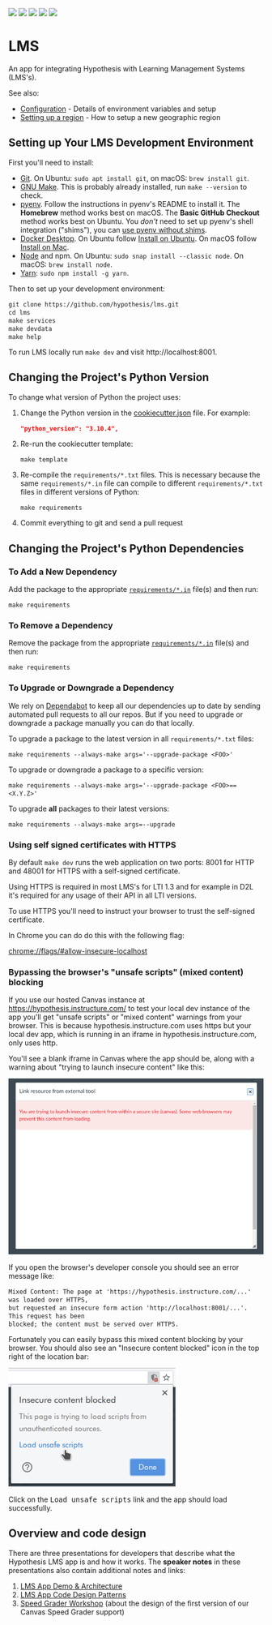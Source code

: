 <a href="https://github.com/hypothesis/lms/actions/workflows/ci.yml?query=branch%3Amain"><img src="https://img.shields.io/github/actions/workflow/status/hypothesis/lms/ci.yml?branch=main"></a>
<a><img src="https://img.shields.io/badge/python-3.10-success"></a>
<a href="https://github.com/hypothesis/lms/blob/main/LICENSE"><img src="https://img.shields.io/badge/license-BSD--2--Clause-success"></a>
<a href="https://github.com/hypothesis/cookiecutters/tree/main/pyramid-app"><img src="https://img.shields.io/badge/cookiecutter-pyramid--app-success"></a>
<a href="https://black.readthedocs.io/en/stable/"><img src="https://img.shields.io/badge/code%20style-black-000000"></a>

# LMS

An app for integrating Hypothesis with Learning Management Systems (LMS's).

See also:

* [Configuration](docs/configuration.md) - Details of environment variables and setup
* [Setting up a region](docs/setting-up-a-region.md) - How to setup a new geographic region

## Setting up Your LMS Development Environment

First you'll need to install:

* [Git](https://git-scm.com/).
  On Ubuntu: `sudo apt install git`, on macOS: `brew install git`.
* [GNU Make](https://www.gnu.org/software/make/).
  This is probably already installed, run `make --version` to check.
* [pyenv](https://github.com/pyenv/pyenv).
  Follow the instructions in pyenv's README to install it.
  The **Homebrew** method works best on macOS.
  The **Basic GitHub Checkout** method works best on Ubuntu.
  You _don't_ need to set up pyenv's shell integration ("shims"), you can
  [use pyenv without shims](https://github.com/pyenv/pyenv#using-pyenv-without-shims).
* [Docker Desktop](https://www.docker.com/products/docker-desktop/).
  On Ubuntu follow [Install on Ubuntu](https://docs.docker.com/desktop/install/ubuntu/).
  On macOS follow [Install on Mac](https://docs.docker.com/desktop/install/mac-install/).
* [Node](https://nodejs.org/) and npm.
  On Ubuntu: `sudo snap install --classic node`.
  On macOS: `brew install node`.
* [Yarn](https://yarnpkg.com/): `sudo npm install -g yarn`.

Then to set up your development environment:

```terminal
git clone https://github.com/hypothesis/lms.git
cd lms
make services
make devdata
make help
```

To run LMS locally run `make dev` and visit http://localhost:8001.

## Changing the Project's Python Version

To change what version of Python the project uses:

1. Change the Python version in the
   [cookiecutter.json](.cookiecutter/cookiecutter.json) file. For example:

   ```json
   "python_version": "3.10.4",
   ```

2. Re-run the cookiecutter template:

   ```terminal
   make template
   ```

3. Re-compile the `requirements/*.txt` files.
   This is necessary because the same `requirements/*.in` file can compile to
   different `requirements/*.txt` files in different versions of Python:

   ```terminal
   make requirements
   ```

4. Commit everything to git and send a pull request

## Changing the Project's Python Dependencies

### To Add a New Dependency

Add the package to the appropriate [`requirements/*.in`](requirements/)
file(s) and then run:

```terminal
make requirements
```

### To Remove a Dependency

Remove the package from the appropriate [`requirements/*.in`](requirements)
file(s) and then run:

```terminal
make requirements
```

### To Upgrade or Downgrade a Dependency

We rely on [Dependabot](https://github.com/dependabot) to keep all our
dependencies up to date by sending automated pull requests to all our repos.
But if you need to upgrade or downgrade a package manually you can do that
locally.

To upgrade a package to the latest version in all `requirements/*.txt` files:

```terminal
make requirements --always-make args='--upgrade-package <FOO>'
```

To upgrade or downgrade a package to a specific version:

```terminal
make requirements --always-make args='--upgrade-package <FOO>==<X.Y.Z>'
```

To upgrade **all** packages to their latest versions:

```terminal
make requirements --always-make args=--upgrade
```

### Using self signed certificates with HTTPS

By default `make dev` runs the web application on two ports: 8001 for HTTP and 48001 for HTTPS with a self-signed certificate.

Using HTTPS is required in most LMS's for LTI 1.3 and for example in D2L it's required for any usage of their API in all LTI versions.

To use HTTPS you'll need to instruct your browser to trust the self-signed certificate.

In Chrome you can do do this with the following flag:


<chrome://flags/#allow-insecure-localhost>


### Bypassing the browser's "unsafe scripts" (mixed content) blocking

If you use our hosted Canvas instance at <https://hypothesis.instructure.com/>
to test your local dev instance of the app you'll get "unsafe scripts" or "mixed content"
warnings from your browser. This is because hypothesis.instructure.com uses https but your
local dev app, which is running in an iframe in hypothesis.instructure.com, only uses http.

You'll see a blank iframe in Canvas where the app should be, along with a warning about
"trying to launch insecure content" like this:

!["Trying to launch insecure content" error](docs/images/trying-to-launch-insecure-content.png "'Trying to launch insecure content' error")

If you open the browser's developer console you should see an error message like:

    Mixed Content: The page at 'https://hypothesis.instructure.com/...' was loaded over HTTPS,
    but requested an insecure form action 'http://localhost:8001/...'. This request has been
    blocked; the content must be served over HTTPS.

Fortunately you can easily bypass this mixed content blocking by your browser.
You should also see an "Insecure content blocked" icon in the top right of the location bar:

!["Insecure content blocked" dialog](docs/images/insecure-content-blocked.png "'Insecure content blocked' dialog")

Click on the <samp>Load unsafe scripts</samp> link and the app should load successfully.

## Overview and code design

There are three presentations for developers that describe what the Hypothesis LMS app is and how it works. The **speaker notes** in these presentations also contain additional notes and links:

1. [LMS App Demo & Architecture](https://docs.google.com/presentation/d/1eRMjS5B8Yja6Aupp8oKi-UztIJ9_8KRViSc6OMDLfMY/)
2. [LMS App Code Design Patterns](https://docs.google.com/presentation/d/1AWcDoHaV9aAvInefR54SJepZiNM08Zou9jxNssccw3c/)
3. [Speed Grader Workshop](https://docs.google.com/presentation/d/1TJF9SXRMbtHCPnkD9sy-TXe_u55--zYt6veVW0M6leA/) (about the design of the first version of our Canvas Speed Grader support)
